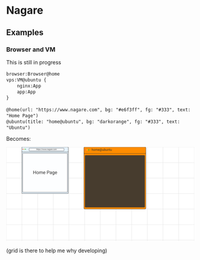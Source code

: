 # Nagare

## Examples

### Browser and VM

This is still in progress

```text
browser:Browser@home
vps:VM@ubuntu {
    nginx:App
    app:App
}

@home(url: "https://www.nagare.com", bg: "#e6f3ff", fg: "#333", text: "Home Page")
@ubuntu(title: "home@ubuntu", bg: "darkorange", fg: "#333", text: "Ubuntu")
```

Becomes:

![Browser and VM](static/examples/example2.svg)

(grid is there to help me why developing)
